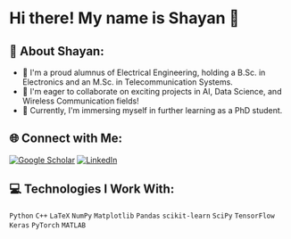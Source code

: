 # Hi there! My name is Shayan 👋

## 💫 About Shayan:
* 🔭  I'm a proud alumnus of Electrical Engineering, holding a B.Sc. in Electronics and an M.Sc. in Telecommunication Systems.
* 👯  I'm eager to collaborate on exciting projects in AI, Data Science, and Wireless Communication fields!
* 🌱  Currently, I'm immersing myself in further learning as a PhD student.

## 🌐 Connect with Me:
[![Google Scholar](https://img.shields.io/badge/Google_Scholar-4285F4?style=flat&logo=google-scholar&logoColor=white)](https://scholar.google.com/citations?user=FS1X-SYAAAAJ&hl=en)
[![LinkedIn](https://img.shields.io/badge/-LinkedIn-blue?style=flat&logo=Linkedin&logoColor=white)](https://www.linkedin.com/in/shayan-zargari-0214b7184/)

## 💻 Technologies I Work With:
`Python`  `C++`  `LaTeX` `NumPy` `Matplotlib` `Pandas` `scikit-learn` `SciPy` `TensorFlow` `Keras` `PyTorch`  `MATLAB`  
